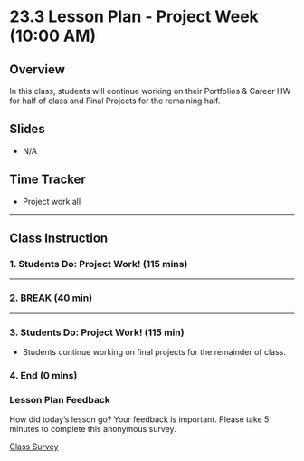 # 23.3 Lesson Plan - Project Week (10:00 AM)

## Overview

In this class, students will continue working on their Portfolios & Career HW for half of class and Final Projects for the remaining half.

## Slides

* N/A

## Time Tracker

* Project work all

- - -

## Class Instruction

### 1. Students Do: Project Work! (115 mins)

- - -

### 2. BREAK (40 min)

- - -

### 3. Students Do: Project Work! (115 min)

* Students continue working on final projects for the remainder of class.

### 4. End (0 mins)


### Lesson Plan Feedback

How did today’s lesson go? Your feedback is important. Please take 5 minutes to complete this anonymous survey.

[Class Survey](https://forms.gle/nYLbt6NZUNJMJ1h38)
